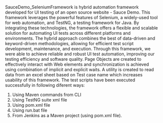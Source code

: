 SauceDemo_SeleniumFramework is hybrid automation framework developed for UI testing of an open source website - Sauce Demo.
This framework leverages the powerful features of Selenium, a widely-used tool for web automation, and TestNG, a testing framework for Java. 
By integrating these technologies, the framework offers a flexible and scalable solution for automating UI tests across different platforms and environments. 
The hybrid approach combines the best of data-driven and keyword-driven methodologies, allowing for efficient test script development, maintenance, and execution. 
Through this framework, we were able to achieve reliable and robust UI test automation, improving our testing efficiency and software quality.
Page Objects are created to effectively interact with Web elements and synchronization is achieved using combination of implicit and explicit waits.
A utility is created to read data from an excel sheet based on Test case name which increases usability of this framework.
The test scripts have been executed successfully in following diferent ways:
1. Using Maven commands from CLI
2. Using TestNG suite xml file 
3. Using pom.xml file
4. Using run.bat file
5. From Jenkins as a Maven project (using pom.xml file).
